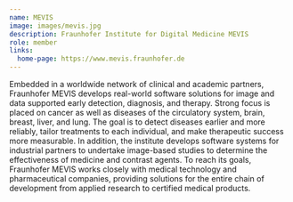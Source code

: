 ```yaml
---
name: MEVIS
image: images/mevis.jpg
description: Fraunhofer Institute for Digital Medicine MEVIS
role: member
links:
  home-page: https://www.mevis.fraunhofer.de
---
```


Embedded in a worldwide network of clinical and academic partners, Fraunhofer MEVIS develops real-world software solutions for image and data supported early detection, diagnosis, and therapy. Strong focus is placed on cancer as well as diseases of the circulatory system, brain, breast, liver, and lung. The goal is to detect diseases earlier and more reliably, tailor treatments to each individual, and make therapeutic success more measurable.
In addition, the institute develops software systems for industrial partners to undertake image-based studies to determine the effectiveness of medicine and contrast agents. To reach its goals, Fraunhofer MEVIS works closely with medical technology and pharmaceutical companies, providing solutions for the entire chain of development from applied research to certified medical products.
